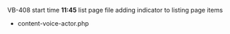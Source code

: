 VB-408
start time **11:45**
list page file 
adding indicator to listing page items
- content-voice-actor.php 
